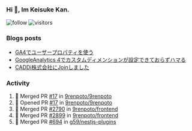 ### Hi 👋, Im Keisuke Kan.

<!--
**9renpoto/9renpoto** is a ✨ _special_ ✨ repository because its `README.md` (this file) appears on your GitHub profile.

Here are some ideas to get you started:

- 🔭 I’m currently working on ...
- 🌱 I’m currently learning ...
- 👯 I’m looking to collaborate on ...
- 🤔 I’m looking for help with ...
- 💬 Ask me about ...
- 📫 How to reach me: ...
- 😄 Pronouns: ...
- ⚡ Fun fact: ...
-->

![follow](https://img.shields.io/github/followers/9renpoto?label=Follow&style=social)
![visitors](https://komarev.com/ghpvc/?username=9renpoto&label=Profile%20views&color=0e75b6&style=flat)

### Blogs posts

<!-- BLOG-POST-LIST:START -->
- [GA4でユーザープロパティを使う](https://9renpoto.dev/2021/02/21/google-analytics-4-user-properties/)
- [GoogleAnalytics 4でカスタムディメンションが設定できておらずハマる](https://9renpoto.dev/2021/02/13/google-analytics-4/)
- [CADDi株式会社にJoinしました](https://9renpoto.dev/2020/12/05/join/)
<!-- BLOG-POST-LIST:END -->

### Activity

<!--START_SECTION:activity-->
1. 🎉 Merged PR [#17](https://github.com/9renpoto/9renpoto/pull/17) in [9renpoto/9renpoto](https://github.com/9renpoto/9renpoto)
2. 💪 Opened PR [#17](https://github.com/9renpoto/9renpoto/pull/17) in [9renpoto/9renpoto](https://github.com/9renpoto/9renpoto)
3. 🎉 Merged PR [#2790](https://github.com/9renpoto/frontend/pull/2790) in [9renpoto/frontend](https://github.com/9renpoto/frontend)
4. 🎉 Merged PR [#2899](https://github.com/9renpoto/frontend/pull/2899) in [9renpoto/frontend](https://github.com/9renpoto/frontend)
5. 🎉 Merged PR [#694](https://github.com/g59/nestjs-plugins/pull/694) in [g59/nestjs-plugins](https://github.com/g59/nestjs-plugins)
<!--END_SECTION:activity-->

<!--START_SECTION:waka-->
<!--END_SECTION:waka-->